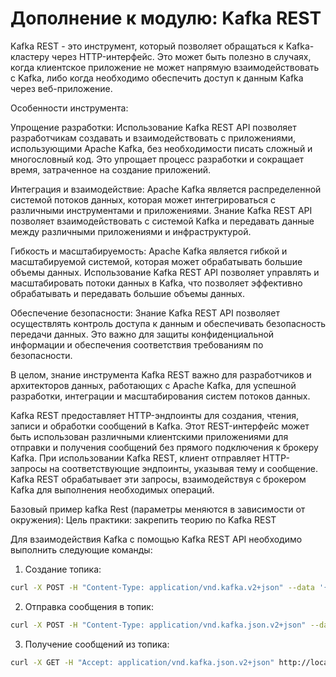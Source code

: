 # Дополнение к модулю: Kafka REST
Kafka REST - это инструмент, который позволяет обращаться к Kafka-кластеру через HTTP-интерфейс. Это может быть полезно в случаях, когда клиентское приложение не может напрямую взаимодействовать с Kafka, либо когда необходимо обеспечить доступ к данным Kafka через веб-приложение.

Особенности инструмента:

Упрощение разработки: Использование Kafka REST API позволяет разработчикам создавать и взаимодействовать с приложениями, использующими Apache Kafka, без необходимости писать сложный и многословный код. Это упрощает процесс разработки и сокращает время, затраченное на создание приложений.

Интеграция и взаимодействие: Apache Kafka является распределенной системой потоков данных, которая может интегрироваться с различными инструментами и приложениями. Знание Kafka REST API позволяет взаимодействовать с системой Kafka и передавать данные между различными приложениями и инфраструктурой.

Гибкость и масштабируемость: Apache Kafka является гибкой и масштабируемой системой, которая может обрабатывать большие объемы данных. Использование Kafka REST API позволяет управлять и масштабировать потоки данных в Kafka, что позволяет эффективно обрабатывать и передавать большие объемы данных.

Обеспечение безопасности: Знание Kafka REST API позволяет осуществлять контроль доступа к данным и обеспечивать безопасность передачи данных. Это важно для защиты конфиденциальной информации и обеспечения соответствия требованиям по безопасности.

В целом, знание инструмента Kafka REST важно для разработчиков и архитекторов данных, работающих с Apache Kafka, для успешной разработки, интеграции и масштабирования систем потоков данных.

Kafka REST предоставляет HTTP-эндпоинты для создания, чтения, записи и обработки сообщений в Kafka. Этот REST-интерфейс может быть использован различными клиентскими приложениями для отправки и получения сообщений без прямого подключения к брокеру Kafka. При использовании Kafka REST, клиент отправляет HTTP-запросы на соответствующие эндпоинты, указывая тему и сообщение. Kafka REST обрабатывает эти запросы, взаимодействуя с брокером Kafka для выполнения необходимых операций.

Базовый пример kafka Rest (параметры меняются в зависимости от окружения):
Цель практики: закрепить теорию по Kafka REST


Для взаимодействия Kafka с помощью Kafka REST API необходимо выполнить следующие команды:

1. Создание топика:
```bash
curl -X POST -H "Content-Type: application/vnd.kafka.v2+json" --data '{"name": "slurm", "partitions": 1, "replicationFactor": 1}' http://localhost:8082/topics
```
2. Отправка сообщения в топик:
```bash
curl -X POST -H "Content-Type: application/vnd.kafka.json.v2+json" --data '{"records":[{"value":{"message":"Hello, Kafka!"}}]}' http://localhost:8082/topics/slurm
```
3. Получение сообщений из топика:
```bash
curl -X GET -H "Accept: application/vnd.kafka.json.v2+json" http://localhost:8082/topics/slurm/partitions/0/messages
```
